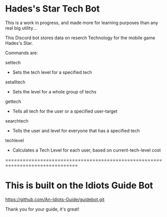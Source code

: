 # Hades's Star Tech Bot

This is a work in progress, and made more for learning purposes than any real big utility...

This Discord bot stores data on reserch Technology for the mobile game Hades's Star.

Commands are:

settech     
  - Sets the tech level for a specified tech

setalltech  
  - Sets the level for a whole group of techs

gettech     
  - Tells all tech for the user or a specified user-target

searchtech  
  - Tells the user and level for everyone that has a specified tech

techlevel  
  - Calculates a Tech Level for each user, based on current-tech-level cost

===============================================================================

# This is built on the Idiots Guide Bot
https://github.com/An-Idiots-Guide/guidebot.git

Thank you for your guide, it's great!
